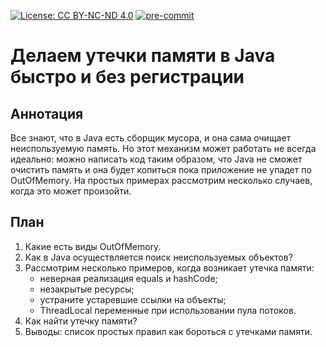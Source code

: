 [![License: CC BY-NC-ND 4.0](https://img.shields.io/badge/License-CC%20BY--NC--ND%204.0-lightgrey.svg)](https://creativecommons.org/licenses/by-nc-nd/4.0/)
[![pre-commit](https://img.shields.io/badge/pre--commit-enabled-brightgreen?logo=pre-commit)](https://github.com/pre-commit/pre-commit)

# Делаем утечки памяти в Java быстро и без регистрации

## Аннотация

Все знают, что в Java есть сборщик мусора, и она сама очищает неиспользуемую память. Но этот механизм может работать не
всегда идеально: можно написать код таким образом, что Java не сможет очистить память и она будет копиться пока
приложение не упадет по OutOfMemory. На простых примерах рассмотрим несколько случаев, когда это может произойти.

## План

1. Какие есть виды OutOfMemory.
2. Как в Java осуществляется поиск неиспользуемых объектов?
3. Рассмотрим несколько примеров, когда возникает утечка памяти:
    * неверная реализация equals и hashCode;
    * незакрытые ресурсы;
    * устраните устаревшие ссылки на объекты;
    * ThreadLocal переменные при использовании пула потоков.
4. Как найти утечку памяти?
5. Выводы: список простых правил как бороться с утечками памяти.
